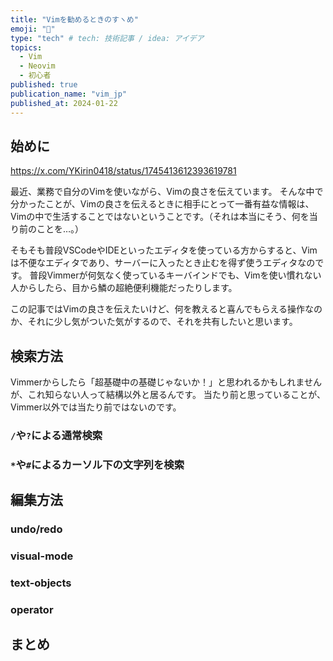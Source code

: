 ```yaml
---
title: "Vimを勧めるときのすヽめ"
emoji: "📝"
type: "tech" # tech: 技術記事 / idea: アイデア
topics: 
  - Vim
  - Neovim
  - 初心者
published: true
publication_name: "vim_jp"
published_at: 2024-01-22
---
```


## 始めに

https://x.com/YKirin0418/status/1745413612393619781

最近、業務で自分のVimを使いながら、Vimの良さを伝えています。
そんな中で分かったことが、Vimの良さを伝えるときに相手にとって一番有益な情報は、Vimの中で生活することではないということです。（それは本当にそう、何を当り前のことを…。）

そもそも普段VSCodeやIDEといったエディタを使っている方からすると、Vimは不便なエディタであり、サーバーに入ったとき止むを得ず使うエディタなのです。
普段Vimmerが何気なく使っているキーバインドでも、Vimを使い慣れない人からしたら、目から鱗の超絶便利機能だったりします。

この記事ではVimの良さを伝えたいけど、何を教えると喜んでもらえる操作なのか、それに少し気がついた気がするので、それを共有したいと思います。

## 検索方法

Vimmerからしたら「超基礎中の基礎じゃないか！」と思われるかもしれませんが、これ知らない人って結構以外と居るんです。
当たり前と思っていることが、Vimmer以外では当たり前ではないのです。

### `/`や`?`による通常検索

### `*`や`#`によるカーソル下の文字列を検索

## 編集方法

### undo/redo

### visual-mode

### text-objects

### operator

## まとめ
